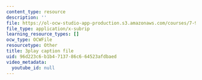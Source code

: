 ```yaml
---
content_type: resource
description: ''
file: https://ol-ocw-studio-app-production.s3.amazonaws.com/courses/7-91j-foundations-of-computational-and-systems-biology-spring-2014/96d223c6b1b4713786c664523afdbaed_KYQ2dPW5nEU.srt
file_type: application/x-subrip
learning_resource_types: []
ocw_type: OCWFile
resourcetype: Other
title: 3play caption file
uid: 96d223c6-b1b4-7137-86c6-64523afdbaed
video_metadata:
  youtube_id: null
---
```

